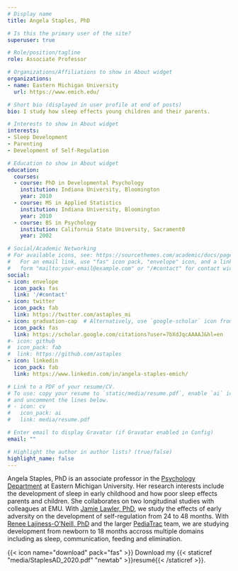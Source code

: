 ```yaml
---
# Display name
title: Angela Staples, PhD

# Is this the primary user of the site?
superuser: true

# Role/position/tagline
role: Associate Professor

# Organizations/Affiliations to show in About widget
organizations:
- name: Eastern Michigan University
  url: https://www.emich.edu/

# Short bio (displayed in user profile at end of posts)
bio: I study how sleep effects young children and their parents.

# Interests to show in About widget
interests:
- Sleep Development
- Parenting
- Development of Self-Regulation

# Education to show in About widget
education:
  courses:
  - course: PhD in Developmental Psychology
    institution: Indiana University, Bloomington
    year: 2010
  - course: MS in Applied Statistics
    institution: Indiana University, Bloomington
    year: 2010
  - course: BS in Psychology
    institution: California State University, Sacrament0
    year: 2002

# Social/Academic Networking
# For available icons, see: https://sourcethemes.com/academic/docs/page-builder/#icons
#   For an email link, use "fas" icon pack, "envelope" icon, and a link in the
#   form "mailto:your-email@example.com" or "/#contact" for contact widget.
social:
- icon: envelope
  icon_pack: fas
  link: '/#contact'
- icon: twitter
  icon_pack: fab
  link: https://twitter.com/astaples_mi
- icon: graduation-cap  # Alternatively, use `google-scholar` icon from `ai` icon pack
  icon_pack: fas
  link: https://scholar.google.com/citations?user=7bXdJqcAAAAJ&hl=en
#- icon: github
#  icon_pack: fab
#  link: https://github.com/astaples
- icon: linkedin
  icon_pack: fab
  link: https://www.linkedin.com/in/angela-staples-emich/

# Link to a PDF of your resume/CV.
# To use: copy your resume to `static/media/resume.pdf`, enable `ai` icons in `params.toml`, 
# and uncomment the lines below.
# - icon: cv
#   icon_pack: ai
#   link: media/resume.pdf

# Enter email to display Gravatar (if Gravatar enabled in Config)
email: ""

# Highlight the author in author lists? (true/false)
highlight_name: false
---
```


Angela Staples, PhD is an associate professor in the [Psychology Department](https://www.emich.edu/psychology/) at Eastern Michigan University. Her research interests include the development of sleep in early childhood and how poor sleep effects parents and children. She collaborates on two longitudinal studies with colleagues at EMU. With [Jamie Lawler, PhD](https://www.emich.edu/psychology/faculty/j-lawler.php), we  study the effects of early adversity on the development of self-regulation from 24 to 48 months. With [Renee Lajiness-O'Neill, PhD](https://www.emich.edu/psychology/faculty/r-lajiness-oneill.php) and the larger [PediaTrac](https://www.pediatrac.com) team, we are studying development from newborn to 18 months accross multiple domains including as sleep, communication, feeding and elimination.

{{< icon name="download" pack="fas" >}} Download my {{< staticref "media/StaplesAD_2020.pdf" "newtab" >}}resumé{{< /staticref >}}.
